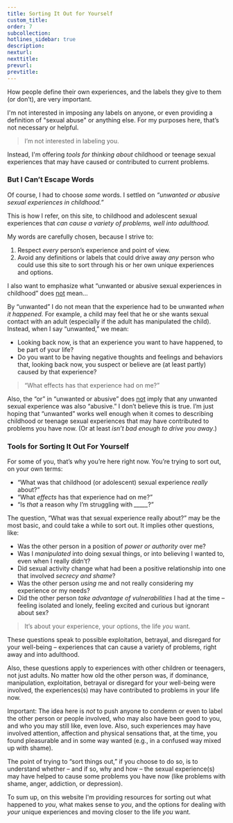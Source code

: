 ```yaml
---
title: Sorting It Out for Yourself
custom_title:
order: 7
subcollection:
hotlines_sidebar: true
description:
nexturl:
nexttitle:
prevurl:
prevtitle:
---
```



How people define their own experiences, and the labels they give to them (or don’t), are very important.

I'm not interested in imposing any labels on anyone, or even providing a definition of "sexual abuse" or anything else. For my purposes here, that’s not necessary or helpful.

> I’m not interested in labeling you.

Instead, I'm offering _tools for thinking about_ childhood or teenage sexual experiences that may have caused or contributed to current problems.

### But I Can’t Escape Words

Of course, I had to choose _some_ words. I settled on _“unwanted or abusive sexual experiences in childhood.”_

This is how I refer, on this site, to childhood and adolescent sexual experiences that _can cause a variety of problems, well into adulthood._

My words are carefully chosen, because I strive to:

1.  Respect _every_ person’s experience and point of view.
2.  Avoid any definitions or labels that could drive away _any_ person who could use this site to sort through his or her own unique experiences and options.

I also want to emphasize what “unwanted or abusive sexual experiences in childhood” does <u>not</u> mean…

By “unwanted” I do not mean that the experience had to be unwanted _when it happened._ For example, a child may feel that he or she wants sexual contact with an adult (especially if the adult has manipulated the child). Instead, when I say “unwanted,” we mean:

*   Looking back now, is that an experience you want to have happened, to be part of your life?
*   Do you want to be having negative thoughts and feelings and behaviors that, looking back now, you suspect or believe are (at least partly) caused by that experience?

> “What effects has that experience had on me?”

Also, the “or” in “unwanted or abusive” does <u>not</u> imply that any unwanted sexual experience was also “abusive.” I don’t believe this is true. I’m just hoping that “unwanted” works well enough when it comes to describing childhood or teenage sexual experiences that may have contributed to problems you have now. (Or at least _isn’t bad enough to drive you away_.)

### Tools for Sorting It Out For Yourself

For some of you, that’s why you’re here right now. You’re trying to sort out, on your own terms:

*   “What was that childhood (or adolescent) sexual experience _really_ about?”
*   “What _effects_ has that experience had on me?”
*   “Is _that_ a reason why I’m struggling with&nbsp;*_____*?”

The question, “What was that sexual experience really about?” may be the most basic, and could take a while to sort out. It implies other questions, like:

*   Was the other person in a position of _power or authority_ over me?
*   Was I _manipulated_ into doing sexual things, or into believing I wanted to, even when I really didn’t?
*   Did sexual activity change what had been a positive relationship into one that involved _secrecy and shame_?
*   Was the other person _using_ me and not really considering my experience or my needs?
*   Did the other person _take advantage of vulnerabilities_ I had at the time – feeling isolated and lonely, feeling excited and curious but ignorant about sex?

> It’s about your experience, your options, the life _you_ want.

These questions speak to possible exploitation, betrayal, and disregard for your well-being – experiences that can cause a variety of problems, right away and into adulthood.

Also, these questions apply to experiences with other children or teenagers, not just adults. No matter how old the other person was, if dominance, manipulation, exploitation, betrayal or disregard for your well-being were involved, the experiences(s) may have contributed to problems in your life now.

Important: The idea here is _not_ to push anyone to condemn or even to label the other person or people involved, who may also have been good to you, and who you may still like, even love. Also, such experiences may have involved attention, affection and physical sensations that, at the time, you found pleasurable and in some way wanted (e.g., in a confused way mixed up with shame).

The point of trying to “sort things out,” if you choose to do so, is to understand whether – and if so, why and how – the sexual experience(s) may have helped to cause some problems you have now (like problems with shame, anger, addiction, or depression).

To sum up, on this website I'm providing resources for sorting out what happened to _you_, what makes sense to _you_, and the options for dealing with _your_ unique experiences and moving closer to the life _you_ want.

